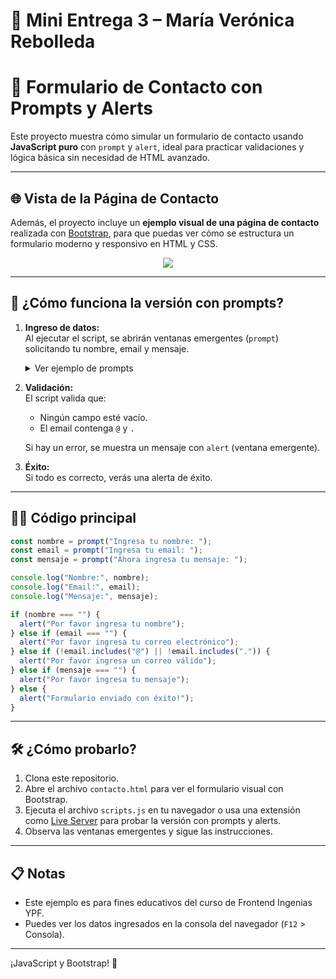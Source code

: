 # 📌 Mini Entrega 3 – María Verónica Rebolleda

# 📨 Formulario de Contacto con Prompts y Alerts

Este proyecto muestra cómo simular un formulario de contacto usando **JavaScript puro** con `prompt` y `alert`, ideal para practicar validaciones y lógica básica sin necesidad de HTML avanzado.

---

## 🌐 Vista de la Página de Contacto

Además, el proyecto incluye un **ejemplo visual de una página de contacto** realizada con [Bootstrap](https://getbootstrap.com/), para que puedas ver cómo se estructura un formulario moderno y responsivo en HTML y CSS.

<p align="center">
  <img src="https://github.com/user-attachments/assets/28608daf-1c3a-4301-8787-161963bbf764"/>
</p>


---

## 🚀 ¿Cómo funciona la versión con prompts?

1. **Ingreso de datos:**  
   Al ejecutar el script, se abrirán ventanas emergentes (`prompt`) solicitando tu nombre, email y mensaje.

   <details>
     <summary>Ver ejemplo de prompts</summary>
     <ul>
       <li><b>Prompt de nombre:</b> <code>Ingresa tu nombre:</code></li>
       <li><b>Prompt de email:</b> <code>Ingresa tu email:</code></li>
       <li><b>Prompt de mensaje:</b> <code>Ahora ingresa tu mensaje:</code></li>
     </ul>
   </details>

2. **Validación:**  
   El script valida que:
   - Ningún campo esté vacío.
   - El email contenga `@` y `.`

   Si hay un error, se muestra un mensaje con `alert` (ventana emergente).

3. **Éxito:**  
   Si todo es correcto, verás una alerta de éxito.

---

## 👨‍💻 Código principal

```javascript
const nombre = prompt("Ingresa tu nombre: ");
const email = prompt("Ingresa tu email: ");
const mensaje = prompt("Ahora ingresa tu mensaje: ");

console.log("Nombre:", nombre);
console.log("Email:", email);
console.log("Mensaje:", mensaje);

if (nombre === "") {
  alert("Por favor ingresa tu nombre");
} else if (email === "") {
  alert("Por favor ingresa tu correo electrónico");
} else if (!email.includes("@") || !email.includes(".")) {
  alert("Por favor ingresa un correo válido");
} else if (mensaje === "") {
  alert("Por favor ingresa tu mensaje");
} else {
  alert("Formulario enviado con éxito!");
}
```

---

## 🛠️ ¿Cómo probarlo?

1. Clona este repositorio.
2. Abre el archivo `contacto.html` para ver el formulario visual con Bootstrap.
3. Ejecuta el archivo `scripts.js` en tu navegador o usa una extensión como [Live Server](https://marketplace.visualstudio.com/items?itemName=ritwickdey.LiveServer) para probar la versión con prompts y alerts.
4. Observa las ventanas emergentes y sigue las instrucciones.

---

## 📋 Notas

- Este ejemplo es para fines educativos del curso de Frontend Ingenias YPF.
- Puedes ver los datos ingresados en la consola del navegador (`F12` > Consola).

---

¡JavaScript y Bootstrap! 🚀
